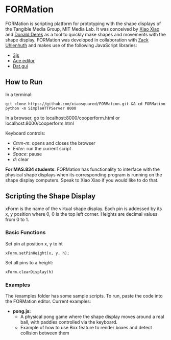 # FORMation

FORMation is scripting platform for prototyping with the shape displays of the Tangible Media Group, MIT Media Lab. 
It was conceived by [Xiao Xiao](https://github.com/xiaosquared) and [Donald Derek](https://github.com/DonaldDerek) as a tool to quickly make shapes and movements with the shape display. FORMation was developed in collaboration with [Zack Uhlenhuth](https://github.com/ZackUhlenhuth) and makes use of the following JavaScript libraries:
* [3js](http://threejs.org/)
* [Ace editor](https://ace.c9.io/)
* [Dat.gui](https://code.google.com/p/dat-gui/)

## How to Run
In a terminal:
``` 
git clone https://github.com/xiaosquared/FORMation.git && cd FORMation
python -m SimpleHTTPServer 8000
```
In a browser, go to localhost:8000/cooperform.html or localhost:8000/cooperform.html

Keyboard controls:
* _Ctrm-m_: opens and closes the browser
* _Enter_: run the current script
* _Space_: pause
* _d_: clear

__For MAS.834 students__: FORMation has functionality to interface with the physical shape displays when its corresponding program is running on the shape display computers. Speak to Xiao Xiao if you would like to do that.

## Scripting the Shape Display

xForm is the name of the virtual shape display. Each pin is addessed by its x, y position where 0, 0 is the top left corner. Heights are decimal values from 0 to 1.

### Basic Functions
Set pin at position x, y to ht
```
xForm.setPinHeight(x, y, h);
```

Set all pins to a height:
```
xForm.clearDisplay(h)
```

### Examples
The /examples folder has some sample scripts. To run, paste the code into the FORMation editor. Current examples:
* __pong.js:__ 
  * A physical pong game where the shape display moves around a real ball, with paddles controlled via the keyboard. 
  * Example of how to use Box feature to render boxes and detect collision between them


